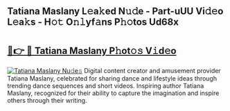 ## Tatiana Maslany L𝚎a𝚔ed N𝚞𝚍e - Part-uUU Vi𝚍𝚎o L𝚎a𝚔s - H𝚘𝚝 O𝚗𝚕yf𝚊ns P𝚑𝚘tos Ud68x

# <h2><a href="http://kf45mj.oniu.top/?m=Tatiana+Maslany">🔗👉 🔴 Tatiana Maslany P𝚑ot𝚘𝚜 V𝚒d𝚎o</a></h2>

[![Tatiana Maslany Nu𝚍e𝚜](https://i.imgur.com/0qMVB7G.gif)](http://kf45mj.oniu.top/?m=Tatiana+Maslany)
Digital content creator and amusement provider Tatiana Maslany, celebrated for sharing dance and lifestyle ideas through trending dance sequences and short videos. Inspiring author Tatiana Maslany, recognized for their ability to capture the imagination and inspire others through their writing.  
